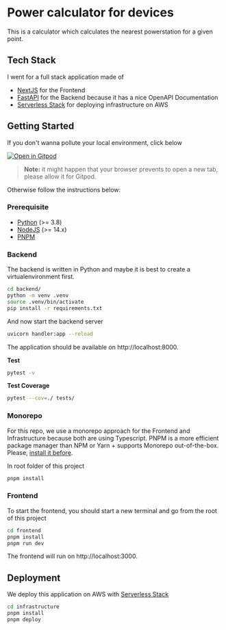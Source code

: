 # Power calculator for devices

This is a calculator which calculates the nearest powerstation for a given point.

## Tech Stack

I went for a full stack application made of

* [NextJS](https://nextjs.org/) for the Frontend
* [FastAPI](https://fastapi.tiangolo.com/) for the Backend because it has a nice OpenAPI Documentation
* [Serverless Stack](https://serverless-stack.com/) for deploying infrastructure on AWS

## Getting Started

If you don't wanna pollute your local environment, click below

[![Open in Gitpod](https://gitpod.io/button/open-in-gitpod.svg)](https://gitpod.io/#https://github.com/jolo-dev/nordcloud-linkstation)

> **Note:** it might happen that your browser prevents to open a new tab, please allow it for Gitpod.

Otherwise follow the instructions below:

### Prerequisite

* [Python](https://www.python.org/downloads/) (>= 3.8)
* [NodeJS](https://nodejs.org/en/download/) (>= 14.x)
* [PNPM](https://pnpm.io/)

### Backend

The backend is written in Python and maybe it is best to create a virtualenvironment first.

```bash
cd backend/
python -m venv .venv
source .venv/bin/activate
pip install -r requirements.txt
```

And now start the backend server

```bash
uvicorn handler:app --reload
```

The application should be available on http://localhost:8000.

**Test**

```bash
pytest -v
```

**Test Coverage**

```bash
pytest --cov=./ tests/
```

### Monorepo

For this repo, we use a monorepo approach for the Frontend and Infrastructure because both are using Typescript.
PNPM is a more efficient package manager than NPM or Yarn + supports Monorepo out-of-the-box.
Please, [install it before](https://pnpm.io/installation).

In root folder of this project

```bash
pnpm install
```

### Frontend

To start the frontend, you should start a new terminal and go from the root of this project

```bash
cd frontend
pnpm install
pnpm run dev
```

The frontend will run on http://localhost:3000.

## Deployment

We deploy this application on AWS with [Serverless Stack](https://serverless-stack.com/)

```bash
cd infrastructure
pnpm install
pnpm deploy
```
